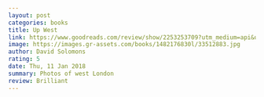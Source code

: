 ```yaml
---
layout: post
categories: books
title: Up West
link: https://www.goodreads.com/review/show/2253253709?utm_medium=api&utm_source=rss
image: https://images.gr-assets.com/books/1482176830l/33512883.jpg
author: David Solomons
rating: 5
date: Thu, 11 Jan 2018
summary: Photos of west London
review: Brilliant
---
```



